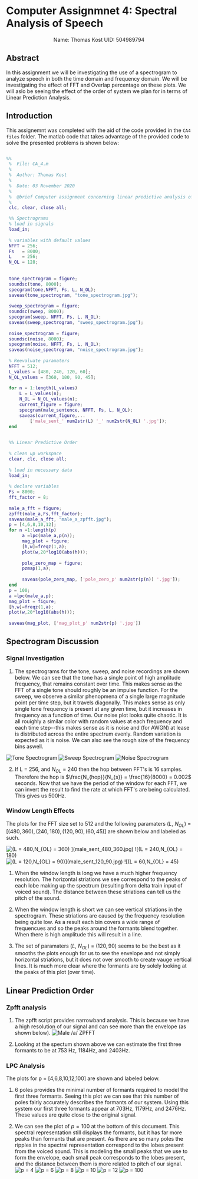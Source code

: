 # Computer Assignmnet 4: Spectral Analysis of Speech

$$ \text{Name: Thomas Kost UID: 504989794}$$

## Abstract

In this assignment we will be investigating the use of a spectrogram to analyze speech in both the time domain and frequency domain. We will be investigating the effect of FFT and Overlap percentage on these plots. We will aslo be seeing the effect of the order of system we plan for in terms of Linear Prediction Analysis.

## Introduction

This assignemnt was completed with the aid of the code provided in the `CA4 files` folder. The matlab code that takes advantage of the provided code to solve the presented problems is shown below:

``` MATLAB

%%
 %  File: CA_4.m
 % 
 %  Author: Thomas Kost
 %  
 %  Date: 03 November 2020
 %  
 %  @brief Computer assignment concerning linear predictive analysis of voice
 %
 clc, clear, close all;

 %% Spectrograms
 % load in signals
 load_in;
 
 % variables with default values
 NFFT = 256;
 Fs   = 8000;
 L    = 256;
 N_OL = 128;
 
 
 tone_spectrogram = figure;
 soundsc(tone, 8000);
 specgram(tone,NFFT, Fs, L, N_OL);
 saveas(tone_spectrogram, "tone_spectrogram.jpg");
 
 sweep_spectrogram = figure;
 soundsc(sweep, 8000);
 specgram(sweep, NFFT, Fs, L, N_OL);
 saveas(sweep_spectrogram, "sweep_spectrogram.jpg");
 
 noise_spectrogram = figure;
 soundsc(noise, 8000);
 specgram(noise, NFFT, Fs, L, N_OL);
 saveas(noise_spectrogram, "noise_spectrogram.jpg");
 
 % Reevaluate paramaters
 NFFT = 512;
 L_values = [480, 240, 120, 60];
 N_OL_values = [360, 180, 90, 45];
 
 for n = 1:length(L_values)
     L = L_values(n);
     N_OL = N_OL_values(n);
     current_figure = figure;
     specgram(male_sentence, NFFT, Fs, L, N_OL);
     saveas(current_figure,...
         ['male_sent_' num2str(L) '_' num2str(N_OL) '.jpg']);
 end
 

 %% Linear Predictive Order
 
 % clean up workspace
 clear, clc, close all;
 
 % load in necessary data
 load_in;
 
 % declare variables
 Fs = 8000;
 fft_factor = 8;
 
 male_a_fft = figure;
 zpfft(male_a,Fs,fft_factor);
 saveas(male_a_fft, "male_a_zpfft.jpg");
 p = [4,6,8,10,12];
 for n =1:length(p)
      a =lpc(male_a,p(n));
      mag_plot = figure; 
      [h,w]=freqz(1,a);
      plot(w,20*log10(abs(h)));
      
      pole_zero_map = figure;
      pzmap(1,a);
      
      saveas(pole_zero_map, ['pole_zero_p' num2str(p(n)) '.jpg']);
 end
 p = 100;
 a =lpc(male_a,p);
 mag_plot = figure; 
 [h,w]=freqz(1,a);
 plot(w,20*log10(abs(h)));
 
 saveas(mag_plot, ['mag_plot_p' num2str(p) '.jpg'])

 ```

## Spectrogram Discussion 
### Signal Investigation
1. The spectrograms for the tone, sweep, and noise recordings are shown below. We can see that the tone has a single point of high amplitude frequency, that remains constant over time. This makes sense as the FFT of a single tone should roughly be an impulse function. For the sweep, we observe a similar phenopmena of a single large magnitude point per time step, but it travels diagonally. This makes sense as only  single tone frequency is present at any given time, but it increases in frequency as a function of time. Our noise plot looks quite chaotic. It is all rouighly a similar color with random values at each frequency and each time step--this makes sense as it is noise and (for AWGN) at lease is distributed across the entire spectrum evenly. Random variation is expected as it is noise. We can also see the rough size of the frequency bins aswell.

![Tone Spectrogram](tone_spectrogram.jpg)
![Sweep Spectrogram](sweep_spectrogram.jpg)
![Noise Spectrogram](noise_spectrogram.jpg)

2. If L = 256, and $N_{OL}$ = 240 then the hop between FFT's is 16 samples. Therefore the hop is $\frac{N_{hop}}{N_{s}} = \frac{16}{8000} = 0.002$ seconds. Now that we have the period of the window for each FFT, we can invert the result to find the rate at which FFT's are being calculated. This gives us 500Hz.

### Window Length Effects
The plots for the FFT size set to 512 and the following paramaters ($L$, $N_{OL}$) = $[(480,360),(240,180),(120,90) ,(60,45)]$ are shown below and labeled as such. 

![(L = 480,$N_{OL} = 360) ](male_sent_480_360.jpg)
![(L = 240,$N_{OL} = 180)](male_sent_240_180.jpg)
![(L = 120,$N_{OL} = 90)](male_sent_120_90.jpg)
![(L = 60,$N_{OL} = 45)](male_sent_60_45.jpg)

1. When the window length is long we have a much higher frequency resolution. The horizontal striations we see correspond to the peaks of each lobe making up the spectrum (resulting from delta train input of voiced sound). The distance between these striations can tell us the pitch of the sound.

2. When the window length is short we can see vertical striations in the spectrogram. These striations are caused by the frequency resolution being quite low. As a result each bin covers a wide range of frequencues and so the peaks around the formants blend together. When there is high amplitude this will result in a line.

3. The set of paramaters ($L$, $N_{OL}$) = $(120,90)$ seems to be the best as it smooths the plots enough for us to see the envelope and not simply horizontal striations, but it does not over smooth to create vauge vertical lines. It is much more clear where the formants are by solely looking at the peaks of this plot (over time).


## Linear Prediction Order

### Zpfft analysis

1. The zpfft script provides narrowband analysis. This is because we have a high resolution of our signal and can see more than the envelope (as shown below).
![Male /a/ ZPFFT](male_a_zpfft.jpg)

2. Looking at the spectum shown above we can estimate the first three formants to be at 753 Hz, 1184Hz, and 2403Hz. 


### LPC Analysis
The plots for p = [4,6,8,10,12,100] are shown and labeled below.
1. 6 poles provides the minimal number of formants required to model the first three formants. Seeing this plot we can see that this number of poles fairly accurately describes the formants of our system. Using this system our first three formants appear at 703Hz, 1179Hz, and 2476Hz. These values are quite close to the original signal.

2. We can see the plot of $p=100$ at the bottom of this document. This spectral representation still displays the formants, but it has far more peaks than formants that are present. As there are so many poles the ripples in the spectral representation correspond to the lobes present from the voiced sound. This is modeling the small peaks that we use to form the envelope, each small peak corresponds to the lobes present, and the distance between them is more related to pitch of our signal.
![p = 4](pole_zero_p4.jpg)
![p = 6](pole_zero_p6.jpg)
![p = 8](pole_zero_p8.jpg)
![p = 10](pole_zero_p10.jpg)
![p = 12](pole_zero_p12.jpg)
![p = 100](mag_plot_p100.jpg)